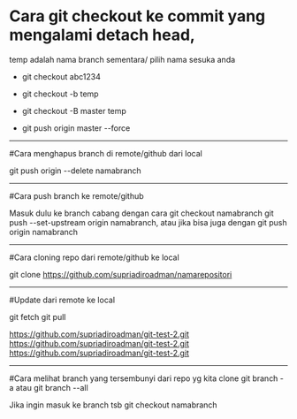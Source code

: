 # Cara git checkout ke commit yang mengalami detach head,
temp adalah nama branch sementara/ pilih nama sesuka anda


- git checkout abc1234

- git checkout -b temp
- git checkout -B master temp

- git push origin master --force

________________________________

#Cara menghapus branch di remote/github dari local

git push origin --delete namabranch


________________________________

#Cara push branch ke remote/github

Masuk dulu ke branch cabang dengan cara
git checkout namabranch
git push --set-upstream origin namabranch, atau jika bisa juga dengan
git push origin namabranch

________________________________

#Cara cloning repo dari remote/github ke local

git clone https://github.com/supriadiroadman/namarepositori

________________________________

#Update dari remote ke local

git fetch
git pull

https://github.com/supriadiroadman/git-test-2.git
https://github.com/supriadiroadman/git-test-2.git
https://github.com/supriadiroadman/git-test-2.git

________________________________
#Cara melihat branch yang tersembunyi dari repo yg kita clone
git branch -a   atau   git branch --all

Jika ingin masuk ke branch tsb
git checkout namabranch
